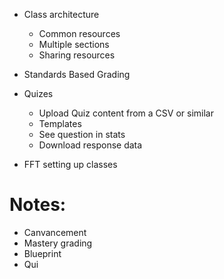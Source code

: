 * Class architecture
  - Common resources
  - Multiple sections
  - Sharing resources

* Standards Based Grading

* Quizes
  - Upload Quiz content from a CSV or similar
  - Templates
  - See question in stats
  - Download response data
  
* FFT setting up classes

# Notes:

* Canvancement
* Mastery grading
* Blueprint
* Qui
